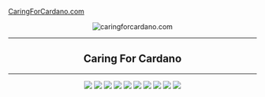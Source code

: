 
[CaringForCardano.com](http://caringforcardano.com)

<div align="center">
<img src="http://66.219.5.15/stlfiles/images/Glock2021.gif" alt="caringforcardano.com" />
  <hr />
    <h2 align="center" style="border-bottom: none">Caring For Cardano</h2>
  <hr/>
  <img src="http://66.219.5.15/images/prices.png" />
  <img src="http://66.219.5.15/images/adabtcprices.png" />
  <img src="http://66.219.5.15/images/adaprices.png" />
  <img src="http://66.219.5.15/images/btcprices.png" />
  <img src="http://66.219.5.15/images/milkprices.png" />
  <img src="http://66.219.5.15/images/mvoucherprices.png" />
  <img src="http://66.219.5.15/images/myieldprices.png" />
  <img src="http://66.219.5.15/images/tunaprices.png" />
  <img src="http://66.219.5.15/images/huntprices.png" />
  <img src="http://66.219.5.15/images/optprices.png" />
</div>

